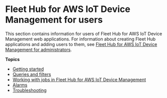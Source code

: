 # Fleet Hub for AWS IoT Device Management for users<a name="aws-iot-monitor-technician"></a>

This section contains information for users of Fleet Hub for AWS IoT Device Management web applications\. For information about creating Fleet Hub applications and adding users to them, see [Fleet Hub for AWS IoT Device Management for administrators](aws-iot-monitor-admin.md)\.

**Topics**
+ [Getting started](aws-iot-monitor-user-getting-started.md)
+ [Queries and filters](aws-iot-monitor-user-queries.md)
+ [Working with jobs in Fleet Hub for AWS IoT Device Management](aws-iot-monitor-technician-job-templates.md)
+ [Alarms](aws-iot-monitor-user-alarms.md)
+ [Troubleshooting](aws-iot-monitor-user-troubleshoot.md)